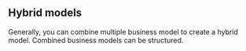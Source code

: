 ## Hybrid models
Generally, you can combine multiple business model to create a hybrid model. Combined business models can be structured.
